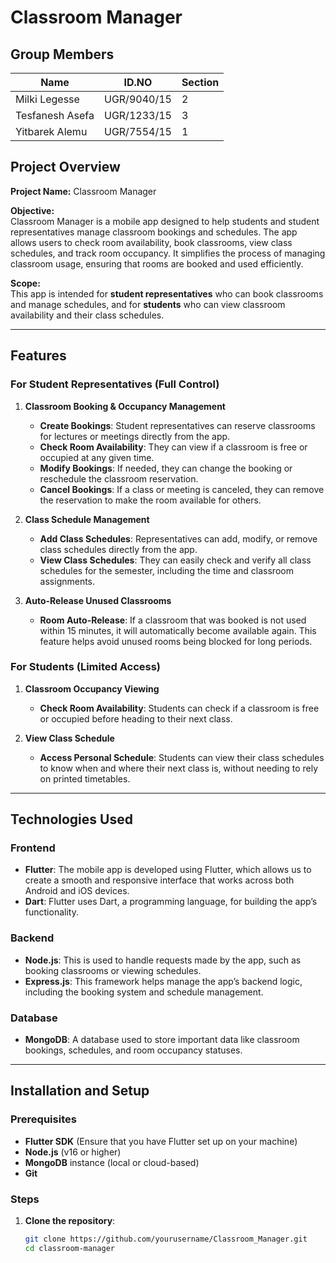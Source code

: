 # Classroom Manager

## Group Members

| Name              | ID.NO         | Section |  
|-------------------|--------------|----------|  
| Milki Legesse     | UGR/9040/15   | 2       |  
| Tesfanesh Asefa   | UGR/1233/15   | 3       |  
| Yitbarek Alemu    | UGR/7554/15   | 1       |  

## Project Overview

**Project Name:** Classroom Manager

**Objective:**  
Classroom Manager is a mobile app designed to help students and student representatives manage classroom bookings and schedules. The app allows users to check room availability, book classrooms, view class schedules, and track room occupancy. It simplifies the process of managing classroom usage, ensuring that rooms are booked and used efficiently.

**Scope:**  
This app is intended for **student representatives** who can book classrooms and manage schedules, and for **students** who can view classroom availability and their class schedules.

---

## Features

### For Student Representatives (Full Control)
1. **Classroom Booking & Occupancy Management**  
   - **Create Bookings**: Student representatives can reserve classrooms for lectures or meetings directly from the app.
   - **Check Room Availability**: They can view if a classroom is free or occupied at any given time.
   - **Modify Bookings**: If needed, they can change the booking or reschedule the classroom reservation.
   - **Cancel Bookings**: If a class or meeting is canceled, they can remove the reservation to make the room available for others.

2. **Class Schedule Management**  
   - **Add Class Schedules**: Representatives can add, modify, or remove class schedules directly from the app.
   - **View Class Schedules**: They can easily check and verify all class schedules for the semester, including the time and classroom assignments.

3. **Auto-Release Unused Classrooms**  
   - **Room Auto-Release**: If a classroom that was booked is not used within 15 minutes, it will automatically become available again. This feature helps avoid unused rooms being blocked for long periods.

### For Students (Limited Access)
1. **Classroom Occupancy Viewing**  
   - **Check Room Availability**: Students can check if a classroom is free or occupied before heading to their next class.
   
2. **View Class Schedule**  
   - **Access Personal Schedule**: Students can view their class schedules to know when and where their next class is, without needing to rely on printed timetables.

---

## Technologies Used

### Frontend
- **Flutter**: The mobile app is developed using Flutter, which allows us to create a smooth and responsive interface that works across both Android and iOS devices.
- **Dart**: Flutter uses Dart, a programming language, for building the app’s functionality.

### Backend
- **Node.js**: This is used to handle requests made by the app, such as booking classrooms or viewing schedules.
- **Express.js**: This framework helps manage the app’s backend logic, including the booking system and schedule management.

### Database
- **MongoDB**: A database used to store important data like classroom bookings, schedules, and room occupancy statuses.

---

## Installation and Setup

### Prerequisites
- **Flutter SDK** (Ensure that you have Flutter set up on your machine)
- **Node.js** (v16 or higher)
- **MongoDB** instance (local or cloud-based)
- **Git**

### Steps
1. **Clone the repository**:
   ```bash
   git clone https://github.com/yourusername/Classroom_Manager.git
   cd classroom-manager
